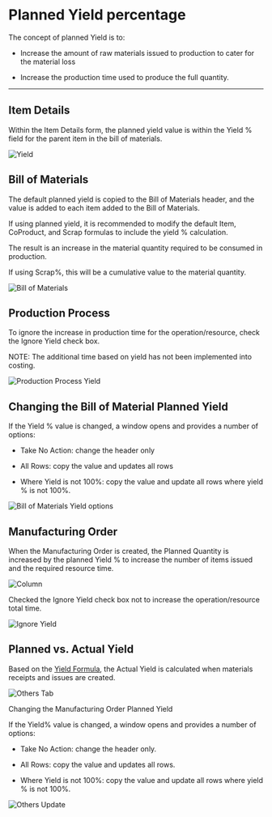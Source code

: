 # Planned Yield percentage

The concept of planned Yield is to:

- Increase the amount of raw materials issued to production to cater for the material loss

- Increase the production time used to produce the full quantity.

---

## Item Details

Within the Item Details form, the planned yield value is within the Yield % field for the parent item in the bill of materials.

![Yield](./media/item-details-yield-fields.png)

## Bill of Materials 

The default planned yield is copied to the Bill of Materials header, and the value is added to each item added to the Bill of Materials.

If using planned yield, it is recommended to modify the default Item, CoProduct, and Scrap formulas to include the yield % calculation.

The result is an increase in the material quantity required to be consumed in production.

If using Scrap%, this will be a cumulative value to the material quantity. 

![Bill of Materials](./media/bill-of-materials-yield-fields.png)

## Production Process

To ignore the increase in production time for the operation/resource, check the Ignore Yield check box.

NOTE: The additional time based on yield has not been implemented into costing.

![Production Process Yield](./media/production-process-yield.png)

## Changing the Bill of Material Planned Yield

If the Yield % value is changed, a window opens and provides a number of options:

- Take No Action: change the header only

- All Rows: copy the value and updates all rows

- Where Yield is not 100%: copy the value and update all rows where yield % is not 100%.

![Bill of Materials Yield options](./media/bill-of-materials-yield-options.png)

## Manufacturing Order

When the Manufacturing Order is created, the Planned Quantity is increased by the planned Yield % to increase the number of items issued and the required resource time.

![Column](./media/manufacturing-order-yield-column.png)

Checked the Ignore Yield check box not to increase the operation/resource total time.

![Ignore Yield](./media/manufacturing-order-ignore-yield.png)

## Planned vs. Actual Yield

Based on the [Yield Formula](./../production-process/yield-time-calculation.md), the Actual Yield is calculated when materials receipts and issues are created.

![Others Tab](./media/manufacturing-order-others-yield.png)

Changing the Manufacturing Order Planned Yield

If the Yield% value is changed, a window opens and provides a number of options:

- Take No Action: change the header only.

- All Rows: copy the value and updates all rows.

- Where Yield is not 100%: copy the value and update all rows where yield % is not 100%.

![Others Update](./media/manufacturing-order-others-update-yield.png)
